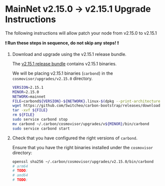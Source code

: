 # MainNet v2.15.0 -> v2.15.1 Upgrade Instructions

The following instructions will allow patch your node from v2.15.0 to v2.15.1

**:exclamation: Run these steps in sequence, do not skip any steps! :exclamation:**

1. Download and upgrade using the v2.15.1 release bundle.

    The [v2.15.1 release bundle](https://github.com/Switcheo/carbon-bootstrap/releases/tag/v2.15.1) contains v2.15.1 binaries.

    We will be placing v2.15.1 binaries (`carbond`) in the `cosmovisor/upgrades/v2.15.0` directory. 

    ```bash
    VERSION=2.15.1
    MINOR=2.15.0
    NETWORK=mainnet
    FILE=carbond${VERSION}-${NETWORK}.linux-$(dpkg --print-architecture).tar.gz
    wget https://github.com/Switcheo/carbon-bootstrap/releases/download/v${VERSION}/${FILE}
    tar -xvf ${FILE}
    rm ${FILE}
    sudo service carbond stop
    mv carbond ~/.carbon/cosmovisor/upgrades/v${MINOR}/bin/carbond
    sudo service carbond start
    ```

2. Check that you have configured the right versions of `carbond`.

    Ensure that you have the right binaries installed under the `cosmovisor` directory:

    ```bash
    openssl sha256 ~/.carbon/cosmovisor/upgrades/v2.15.0/bin/carbond
    # arm64 
    # TODO:
    # amd64 
    # TODO:
    ```
